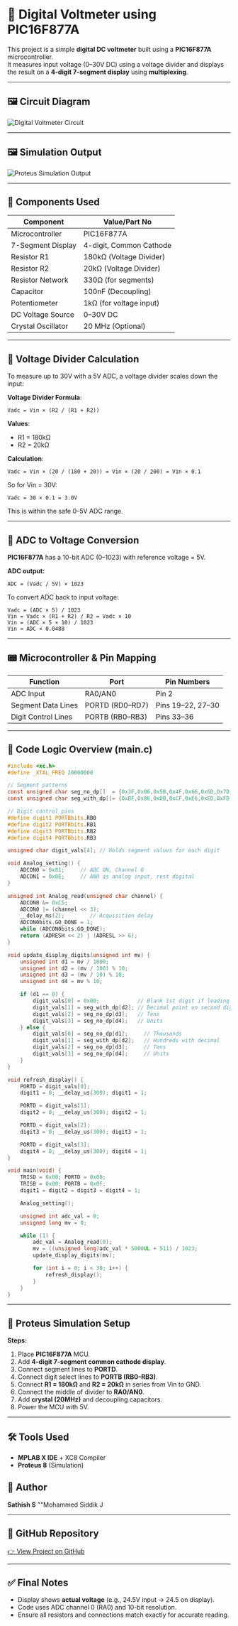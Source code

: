 
# 🔋 Digital Voltmeter using PIC16F877A

This project is a simple **digital DC voltmeter** built using a **PIC16F877A** microcontroller.  
It measures input voltage (0–30V DC) using a voltage divider and displays the result on a **4-digit 7-segment display** using **multiplexing**.

---

## 🖼️ Circuit Diagram

![Digital Voltmeter Circuit](images/digital_voltmeter_circuit.png)

---

## 🖼️ Simulation Output

![Proteus Simulation Output](images/digital_voltmeter_simulation.jpeg)

---

## 🧰 Components Used

| Component               | Value/Part No           |
|------------------------|-------------------------|
| Microcontroller        | PIC16F877A              |
| 7-Segment Display      | 4-digit, Common Cathode |
| Resistor R1            | 180kΩ (Voltage Divider) |
| Resistor R2            | 20kΩ (Voltage Divider)  |
| Resistor Network       | 330Ω (for segments)     |
| Capacitor              | 100nF (Decoupling)      |
| Potentiometer          | 1kΩ (for voltage input) |
| DC Voltage Source      | 0–30V DC                |
| Crystal Oscillator     | 20 MHz (Optional)       |

---

## 📐 Voltage Divider Calculation

To measure up to 30V with a 5V ADC, a voltage divider scales down the input:

**Voltage Divider Formula**:
```
Vadc = Vin × (R2 / (R1 + R2))
```

**Values**:
- R1 = 180kΩ  
- R2 = 20kΩ

**Calculation**:
```
Vadc = Vin × (20 / (180 + 20)) = Vin × (20 / 200) = Vin × 0.1
```

So for Vin = 30V:
```
Vadc = 30 × 0.1 = 3.0V
```

This is within the safe 0–5V ADC range.

---

## 🔢 ADC to Voltage Conversion

**PIC16F877A** has a 10-bit ADC (0–1023) with reference voltage = 5V.

**ADC output:**
```
ADC = (Vadc / 5V) × 1023
```

To convert ADC back to input voltage:
```
Vadc = (ADC × 5) / 1023
Vin = Vadc × (R1 + R2) / R2 = Vadc × 10
Vin = (ADC × 5 × 10) / 1023
Vin ≈ ADC × 0.0488
```

---

## 📟 Microcontroller & Pin Mapping

| Function            | Port        | Pin Numbers           |
|---------------------|-------------|------------------------|
| ADC Input           | RA0/AN0     | Pin 2                  |
| Segment Data Lines  | PORTD (RD0–RD7) | Pins 19–22, 27–30   |
| Digit Control Lines | PORTB (RB0–RB3) | Pins 33–36         |

---

## 🧾 Code Logic Overview (main.c)

```c
#include <xc.h>
#define _XTAL_FREQ 20000000

// Segment patterns
const unsigned char seg_no_dp[]  = {0x3F,0x06,0x5B,0x4F,0x66,0x6D,0x7D,0x07,0x7F,0x6F};
const unsigned char seg_with_dp[]= {0xBF,0x86,0xDB,0xCF,0xE6,0xED,0xFD,0x87,0xFF,0xEF};

// Digit control pins
#define digit1 PORTBbits.RB0
#define digit2 PORTBbits.RB1
#define digit3 PORTBbits.RB2
#define digit4 PORTBbits.RB3

unsigned char digit_vals[4]; // Holds segment values for each digit

void Analog_setting() {
    ADCON0 = 0x81;     // ADC ON, Channel 0
    ADCON1 = 0x0E;     // AN0 as analog input, rest digital
}

unsigned int Analog_read(unsigned char channel) {
    ADCON0 &= 0xC5;
    ADCON0 |= (channel << 3);
    __delay_ms(2);        // Acquisition delay
    ADCON0bits.GO_DONE = 1;
    while (ADCON0bits.GO_DONE);
    return (ADRESH << 2) | (ADRESL >> 6);
}

void update_display_digits(unsigned int mv) {
    unsigned int d1 = mv / 1000;
    unsigned int d2 = (mv / 100) % 10;
    unsigned int d3 = (mv / 10) % 10;
    unsigned int d4 = mv % 10;

    if (d1 == 0) {
        digit_vals[0] = 0x00;            // Blank 1st digit if leading zero
        digit_vals[1] = seg_with_dp[d2]; // Decimal point on second digit
        digit_vals[2] = seg_no_dp[d3];   // Tens
        digit_vals[3] = seg_no_dp[d4];   // Units
    } else {
        digit_vals[0] = seg_no_dp[d1];     // Thousands
        digit_vals[1] = seg_with_dp[d2];   // Hundreds with decimal
        digit_vals[2] = seg_no_dp[d3];     // Tens
        digit_vals[3] = seg_no_dp[d4];     // Units
    }
}

void refresh_display() {
    PORTD = digit_vals[0];
    digit1 = 0; __delay_us(300); digit1 = 1;

    PORTD = digit_vals[1];
    digit2 = 0; __delay_us(300); digit2 = 1;

    PORTD = digit_vals[2];
    digit3 = 0; __delay_us(300); digit3 = 1;

    PORTD = digit_vals[3];
    digit4 = 0; __delay_us(300); digit4 = 1;
}

void main(void) {
    TRISD = 0x00; PORTD = 0x00;
    TRISB = 0x00; PORTB = 0x0F;
    digit1 = digit2 = digit3 = digit4 = 1;

    Analog_setting();

    unsigned int adc_val = 0;
    unsigned long mv = 0;

    while (1) {
        adc_val = Analog_read(0);
        mv = ((unsigned long)adc_val * 5000UL + 511) / 1023;
        update_display_digits(mv);

        for (int i = 0; i < 30; i++) {
            refresh_display();
        }
    }
}
```

---


## 🧪 Proteus Simulation Setup

**Steps:**
1. Place **PIC16F877A** MCU.
2. Add **4-digit 7-segment common cathode display**.
3. Connect segment lines to **PORTD**.
4. Connect digit select lines to **PORTB (RB0–RB3)**.
5. Connect **R1 = 180kΩ** and **R2 = 20kΩ** in series from Vin to GND.
6. Connect the middle of divider to **RA0/AN0**.
7. Add **crystal (20MHz)** and decoupling capacitors.
8. Power the MCU with 5V.

---

## 🛠 Tools Used

- **MPLAB X IDE** + XC8 Compiler
- **Proteus 8** (Simulation)



## 📌 Author

**Sathish S**  ""Mohammed Siddik J

---

## 📎 GitHub Repository

[👉 View Project on GitHub](https://github.com/Sathish0298/Digital_Voltmeter_Project)

---

## ✅ Final Notes

- Display shows **actual voltage** (e.g., 24.5V input → 24.5 on display).
- Code uses ADC channel 0 (RA0) and 10-bit resolution.
- Ensure all resistors and connections match exactly for accurate reading.
